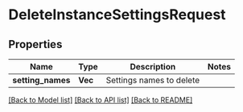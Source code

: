# DeleteInstanceSettingsRequest

## Properties

Name | Type | Description | Notes
------------ | ------------- | ------------- | -------------
**setting_names** | **Vec<String>** | Settings names to delete | 

[[Back to Model list]](../README.md#documentation-for-models) [[Back to API list]](../README.md#documentation-for-api-endpoints) [[Back to README]](../README.md)


